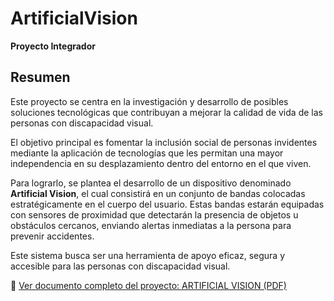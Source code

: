 # ArtificialVision  
**Proyecto Integrador**

## **Resumen**

Este proyecto se centra en la investigación y desarrollo de posibles soluciones tecnológicas que contribuyan a mejorar la calidad de vida de las personas con discapacidad visual.

El objetivo principal es fomentar la inclusión social de personas invidentes mediante la aplicación de tecnologías que les permitan una mayor independencia en su desplazamiento dentro del entorno en el que viven.

Para lograrlo, se plantea el desarrollo de un dispositivo denominado **Artificial Vision**, el cual consistirá en un conjunto de bandas colocadas estratégicamente en el cuerpo del usuario. Estas bandas estarán equipadas con sensores de proximidad que detectarán la presencia de objetos u obstáculos cercanos, enviando alertas inmediatas a la persona para prevenir accidentes.

Este sistema busca ser una herramienta de apoyo eficaz, segura y accesible para las personas con discapacidad visual.

📄 [Ver documento completo del proyecto: ARTIFICIAL VISION (PDF)](https://github.com/FrixTel/ArtificialVision/blob/main/ARTIFICIAL_VISION.pdf)

